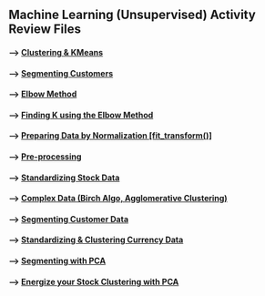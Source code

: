 ## Machine Learning (Unsupervised) Activity Review Files 

#### --> [Clustering & KMeans](https://github.com/Mun-Min/ASU_2022_Bootcamp/blob/master/Activity_Files/10-Unsupervised-Learning/1/Activities/02-Ins_Kmeans/Solved/services_clustering.ipynb)

#### --> [Segmenting Customers](https://github.com/Mun-Min/ASU_2022_Bootcamp/blob/master/Activity_Files/10-Unsupervised-Learning/1/Activities/03-Stu_Segmenting_Customers/Solved/segmenting_customers.ipynb)

#### --> [Elbow Method](https://github.com/Mun-Min/ASU_2022_Bootcamp/blob/master/Activity_Files/10-Unsupervised-Learning/1/Activities/04-Evr_Elbow_Method/Solved/elbow_curve.ipynb)

#### --> [Finding K using the Elbow Method](https://github.com/Mun-Min/ASU_2022_Bootcamp/blob/master/Activity_Files/10-Unsupervised-Learning/1/Activities/05-Stu_Finding_k/Unsolved/finding_k.ipynb)


#### --> [Preparing Data by Normalization [fit_transform()]](https://github.com/Mun-Min/ASU_2022_Bootcamp/blob/master/Activity_Files/10-Unsupervised-Learning/2/Activities/02-Preparing_Data_by_Normalizing/Solved/Preparing_Data_by_Normalizing.ipynb)

#### --> [Pre-processing](https://github.com/Mun-Min/ASU_2022_Bootcamp/blob/master/Activity_Files/10-Unsupervised-Learning/2/Activities/03-Evr_Preprocessing/Solved/cc_preprocessing.ipynb)

#### --> [Standardizing Stock Data](https://github.com/Mun-Min/ASU_2022_Bootcamp/blob/master/Activity_Files/10-Unsupervised-Learning/2/Activities/04-Stu-Standardizing_Stock_Data/Solved/standardizing_stock_data.ipynb)

#### --> [Complex Data (Birch Algo, Agglomerative Clustering)](https://github.com/Mun-Min/ASU_2022_Bootcamp/blob/master/Activity_Files/10-Unsupervised-Learning/2/Activities/05-Ins-Complex-Data/Solved/ins-complex-data.ipynb)

#### --> [Segmenting Customer Data](https://github.com/Mun-Min/ASU_2022_Bootcamp/blob/master/Activity_Files/10-Unsupervised-Learning/2/Activities/06-Stu_Segmenting_Customers/Solved/segmenting_customer_data.ipynb)

#### --> [Standardizing & Clustering Currency Data](https://github.com/Mun-Min/ASU_2022_Bootcamp/blob/master/Activity_Files/10-Unsupervised-Learning/3/Activities/01-Warm_Up/Unsolved/global_carry_trades.ipynb)

#### --> [Segmenting with PCA](https://github.com/Mun-Min/ASU_2022_Bootcamp/blob/master/Activity_Files/10-Unsupervised-Learning/3/Activities/03-Stu_Segmenting_with_PCA/Solved/segmenting_with_pca.ipynb)

#### --> [Energize your Stock Clustering with PCA](https://github.com/Mun-Min/ASU_2022_Bootcamp/blob/master/Activity_Files/10-Unsupervised-Learning/3/Activities/04-Stu-Energize_Your_Stock_Clustering/Solved/ENERGI_1.IPYnb)